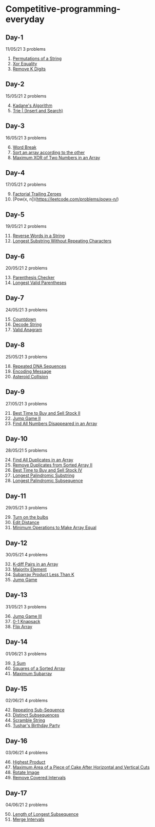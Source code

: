 # Competitive-programming-everyday

## Day-1
11/05/21
3 problems

1. [Permutations of a String](https://practice.geeksforgeeks.org/problems/permutations-of-a-string/1/?track=md-backtracking&batchId=144)
2. [Xor Equality](https://www.codechef.com/MAY21C/problems/XOREQUAL)
3. [Remove K Digits](https://practice.geeksforgeeks.org/problems/remove-k-digits/1#)

## Day-2
15/05/21
2 problems

4. [Kadane's Algorithm](https://practice.geeksforgeeks.org/problems/kadanes-algorithm-1587115620/1#)
5. [Trie | (Insert and Search)](https://practice.geeksforgeeks.org/problems/trie-insert-and-search0651/1#)

## Day-3
16/05/21
3 problems

6. [Word Break](https://leetcode.com/problems/word-break/submissions/)
7. [Sort an array according to the other](https://practice.geeksforgeeks.org/problems/relative-sorting4323/1#)
8. [Maximum XOR of Two Numbers in an Array](https://leetcode.com/problems/maximum-xor-of-two-numbers-in-an-array)

## Day-4
17/05/21
2 problems

9. [Factorial Trailing Zeroes](https://leetcode.com/problems/factorial-trailing-zeroes/)
10. [Pow(x, n])(https://leetcode.com/problems/powx-n/)

## Day-5
19/05/21
2 problems

11. [Reverse Words in a String](https://leetcode.com/problems/reverse-words-in-a-string/submissions/)
12. [Longest Substring Without Repeating Characters](https://leetcode.com/problems/longest-substring-without-repeating-characters/)

## Day-6
20/05/21
2 problems

13. [Parenthesis Checker](https://practice.geeksforgeeks.org/problems/parenthesis-checker2744/1)
14. [Longest Valid Parentheses](https://leetcode.com/problems/longest-valid-parentheses/submissions/)

## Day-7
24/05/21
3 problems

15. [Countdown](https://codingcompetitions.withgoogle.com/kickstart/round/000000000019ff43/00000000003380d2)
16. [Decode String](https://leetcode.com/problems/decode-string)
17. [Valid Anagram](https://leetcode.com/problems/valid-anagram/submissions/)

## Day-8
25/05/21
3 problems

18. [Repeated DNA Sequences](https://leetcode.com/problems/repeated-dna-sequences)
19. [Encoding Message](https://www.codechef.com/WICP2002/problems/ENCOMS)
20. [Asteroid Collision](https://leetcode.com/problems/asteroid-collision/submissions/)

## Day-9
27/05/21
3 problems

21. [Best Time to Buy and Sell Stock II](https://leetcode.com/problems/best-time-to-buy-and-sell-stock-ii/)
22. [Jump Game II](https://leetcode.com/problems/jump-game-ii/)
23. [Find All Numbers Disappeared in an Array](https://leetcode.com/problems/find-all-numbers-disappeared-in-an-array/)

## Day-10
28/05/21
5 problems

24. [Find All Duplicates in an Array](https://leetcode.com/problems/find-all-duplicates-in-an-array/)
25. [Remove Duplicates from Sorted Array II](https://leetcode.com/problems/remove-duplicates-from-sorted-array-ii/)
26. [Best Time to Buy and Sell Stock IV](https://leetcode.com/problems/best-time-to-buy-and-sell-stock-iv/)
27. [Longest Palindromic Substring](https://leetcode.com/problems/longest-palindromic-substring/)
28. [Longest Palindromic Subsequence](https://leetcode.com/problems/longest-palindromic-subsequence/)

## Day-11
29/05/21
3 problems

29. [Turn on the bulbs](https://www.interviewbit.com/test)
30. [Edit Distance](https://practice.geeksforgeeks.org/problems/edit-distance3702/1)
31. [Minimum Operations to Make Array Equal](https://leetcode.com/problems/minimum-operations-to-make-array-equal/)


## Day-12
30/05/21
4 problems

32. [K-diff Pairs in an Array](https://leetcode.com/problems/k-diff-pairs-in-an-array/)
33. [Majority Element](https://leetcode.com/problems/majority-element/)
34. [Subarray Product Less Than K](https://leetcode.com/problems/subarray-product-less-than-k/)
35. [Jump Game](https://leetcode.com/problems/jump-game/)


## Day-13
31/05/21
3 problems

36. [Jump Game III](https://leetcode.com/problems/jump-game-iii/)
37. [0-1 Knapsack](https://www.interviewbit.com/problems/0-1-knapsack/)
38. [Flip Array](https://www.interviewbit.com/problems/flip-array/)

## Day-14
01/06/21
3 problems

39. [3 Sum](https://leetcode.com/problems/3sum/)
40. [Squares of a Sorted Array](https://leetcode.com/problems/squares-of-a-sorted-array/)
41. [Maximum Subarray](https://leetcode.com/problems/maximum-subarray/)

## Day-15
02/06/21
4 problems

42. [Repeating Sub-Sequence](https://www.interviewbit.com/problems/repeating-subsequence/)
43. [Distinct Subsequences](https://www.interviewbit.com/problems/distinct-subsequences/)
44. [Scramble String](https://www.interviewbit.com/problems/scramble-string/)
45. [Tushar's Birthday Party](https://www.interviewbit.com/problems/tushars-birthday-party/)

## Day-16
03/06/21
4 problems

46. [Highest Product](https://www.interviewbit.com/problems/highest-product/)
47. [Maximum Area of a Piece of Cake After Horizontal and Vertical Cuts](https://leetcode.com/problems/maximum-area-of-a-piece-of-cake-after-horizontal-and-vertical-cuts/)
48. [Rotate Image](https://leetcode.com/problems/rotate-image/)
49. [Remove Covered Intervals](https://leetcode.com/problems/remove-covered-intervals/)

## Day-17
04/06/21
2 problems

50. [Length of Longest Subsequence](https://www.interviewbit.com/problems/length-of-longest-subsequence/)
51. [Merge Intervals](https://leetcode.com/problems/merge-intervals/)